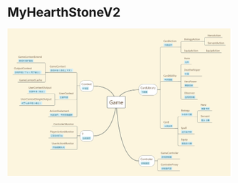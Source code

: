 # MyHearthStoneV2
![Alt text](https://github.com/drawde/MyHearthStoneV2/blob/master/MyHearthStoneV2.HearthStoneWeb/img/MyHearthStoneV2.Game.png)